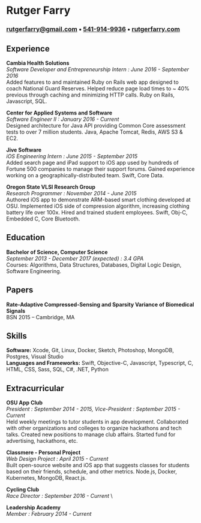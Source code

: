 # Rutger Farry
### [rutgerfarry@gmail.com](mailto:rutgerfarry@gmail.com) • [541-914-9936](tel:541-914-9936) • [rutgerfarry.com](http://rutgerfarry.com)

## Experience
**Cambia Health Solutions** \
*Software Developer and Entrepreneurship Intern : June 2016 - September 2016* \
Added features to and maintained Ruby on Rails web app designed to coach National Guard Reserves. Helped reduce page load times to ~ 40% previous through caching and minimizing HTTP calls. Ruby on Rails, Javascript, SQL.

**Center for Applied Systems and Software** \
*Software Engineer II : January 2016 - Current* \
Designed architecture for Java API providing Common Core assessment tests to over 7 million students. Java, Apache Tomcat, Redis, AWS S3 & EC2.

**Jive Software** \
*iOS Engineering Intern : June 2015 - September 2015* \
Added search page and iPad support to iOS app used by hundreds of Fortune 500 companies to manage their support forums. Gained experience working on a geographically-distributed team. Swift, Core Data.

**Oregon State VLSI Research Group** \
*Research Programmer : November 2014 - June 2015* \
Authored iOS app to demonstrate ARM-based smart clothing developed at OSU. Implemented iOS side of compression algorithm, increasing clothing battery life over 100x. Hired and trained student employees. Swift, Obj-C, Embedded C, Core Bluetooth.

## Education
**Bachelor of Science, Computer Science** \
*September 2013 - December 2017 (expected) : 3.4 GPA* \
Courses: Algorithms, Data Structures, Databases, Digital Logic Design, Software Engineering.

## Papers
**Rate-Adaptive Compressed-Sensing and Sparsity Variance of Biomedical Signals** \
BSN 2015 – Cambridge, MA

## Skills
**Software:** Xcode, Git, Linux, Docker, Sketch, Photoshop, MongoDB, Postgres, Visual Studio \
**Languages and Frameworks:** Swift, Objective-C, Javascript, Typescript, C, HTML, CSS, Sass, SQL, C#, .NET, Python

## Extracurricular
**OSU App Club** \
*President : September 2014 - 2015, Vice-President : September 2015 - Current* \
Held weekly meetings to tutor students in app development. Collaborated with other organizations and colleges to organize hackathons and tech talks. Created new positions to manage club affairs. Started fund for advertising, hackathons, etc.

**Classmere - Personal Project** \
*Web Design Project : April 2015 - Current* \
Built open-source website and iOS app that suggests classes for students based on their friends, schedule, and other metrics. Node.js, Docker, Kubernetes, MongoDB, React.js.

**Cycling Club** \
*Race Director : September 2016 - Current* \

**Leadership Academy** \
*Member : February 2014 - Current*
